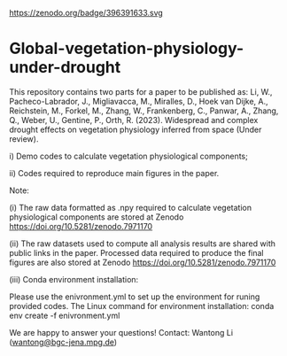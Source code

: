 https://zenodo.org/badge/396391633.svg

# Global-vegetation-physiology-under-drought

This repository contains two parts for a paper to be published as: Li, W., Pacheco-Labrador, J., Migliavacca, M., Miralles, D., Hoek van Dijke, A., Reichstein, M., Forkel, M., Zhang, W., Frankenberg, C., Panwar, A., Zhang, Q., Weber, U., Gentine, P., Orth, R. (2023). Widespread and complex drought effects on vegetation physiology inferred from space (Under review).

i) Demo codes to calculate vegetation physiological components;

ii) Codes required to reproduce main figures in the paper.

Note:

(i) The raw data formatted as .npy required to calculate vegetation physiological components are stored at Zenodo https://doi.org/10.5281/zenodo.7971170

(ii) The raw datasets used to compute all analysis results are shared with public links in the paper. Processed data required to produce the final figures are also stored at Zenodo https://doi.org/10.5281/zenodo.7971170

(iii) Conda environment installation:

Please use the enivronment.yml to set up the environment for runing provided codes. The Linux command for environment installation: conda env create -f enivronment.yml

We are happy to answer your questions! Contact: Wantong Li (wantong@bgc-jena.mpg.de)
